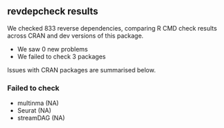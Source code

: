 ## revdepcheck results

We checked 833 reverse dependencies, comparing R CMD check results across CRAN and dev versions of this package.

 * We saw 0 new problems
 * We failed to check 3 packages

Issues with CRAN packages are summarised below.

### Failed to check

* multinma  (NA)
* Seurat    (NA)
* streamDAG (NA)
